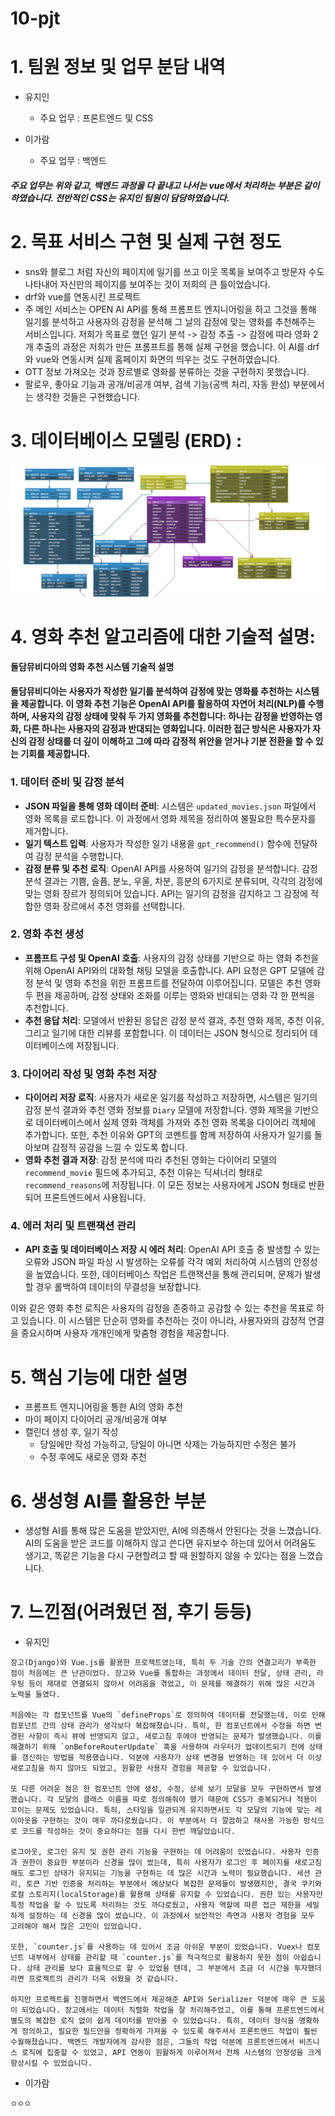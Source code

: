 # 10-pjt
# 1. 팀원 정보 및 업무 분담 내역
- 유지인
    - 주요 업무 : 프론트엔드 및 CSS
    
- 이가람
    - 주요 업무 : 백엔드

##### 주요 업무는 위와 같고, 백엔드 과정을 다 끝내고 나서는 vue에서 처리하는 부분은 같이 하였습니다. 전반적인 CSS는 유지인 팀원이 담당하였습니다. 

# 2. 목표 서비스 구현 및 실제 구현 정도
- sns와 블로그 처럼 자신의 페이지에 일기를 쓰고 이웃 목록을 보여주고 방문자 수도 나타내어 자신만의 페이지를 보여주는 것이 저희의 큰 틀이었습니다. 
- drf와 vue를 연동시킨 프로젝트
- 주 메인 서비스는 OPEN AI API를 통해 프롬프트 엔지니어링을 하고 그것을 통해 일기를 분석하고 사용자의 감정을 분석해 그 날의 감정에 맞는 영화를 추천해주는 서비스입니다. 저희가 목표로 했던 일기 분석 -> 감정 추출 -> 감정에 따라 영화 2개 추출의 과정은 저희가 만든 프롬프트를 통해 실제 구현을 했습니다. 이 AI를 drf와 vue와 연동시켜 실제 홈페이지 화면의 띄우는 것도 구현하였습니다.  
- OTT 정보 가져오는 것과 장르별로 영화를 분류하는 것을 구현하지 못했습니다.
- 팔로우, 좋아요 기능과 공개/비공개 여부, 검색 기능(공백 처리, 자동 완성) 부분에서는 생각한 것들은 구현했습니다.


# 3. 데이터베이스 모델링 (ERD) : 
![alt text](돌담뮤비니티.png)

# 4. 영화 추천 알고리즘에 대한 기술적 설명:
**돌담뮤비디아의 영화 추천 시스템 기술적 설명**

#### 돌담뮤비디아는 사용자가 작성한 일기를 분석하여 감정에 맞는 영화를 추천하는 시스템을 제공합니다. 이 영화 추천 기능은 OpenAI API를 활용하여 자연어 처리(NLP)를 수행하며, 사용자의 감정 상태에 맞춰 두 가지 영화를 추천합니다: 하나는 감정을 반영하는 영화, 다른 하나는 사용자의 감정과 반대되는 영화입니다. 이러한 접근 방식은 사용자가 자신의 감정 상태를 더 깊이 이해하고 그에 따라 감정적 위안을 얻거나 기분 전환을 할 수 있는 기회를 제공합니다.

### 1. 데이터 준비 및 감정 분석
- **JSON 파일을 통해 영화 데이터 준비**: 시스템은 `updated_movies.json` 파일에서 영화 목록을 로드합니다. 이 과정에서 영화 제목을 정리하여 불필요한 특수문자를 제거합니다.
- **일기 텍스트 입력**: 사용자가 작성한 일기 내용을 `gpt_recommend()` 함수에 전달하여 감정 분석을 수행합니다.
- **감정 분류 및 추천 로직**: OpenAI API를 사용하여 일기의 감정을 분석합니다. 감정 분석 결과는 기쁨, 슬픔, 분노, 우울, 차분, 흥분의 6가지로 분류되며, 각각의 감정에 맞는 영화 장르가 정의되어 있습니다. API는 일기의 감정을 감지하고 그 감정에 적합한 영화 장르에서 추천 영화를 선택합니다.

### 2. 영화 추천 생성
- **프롬프트 구성 및 OpenAI 호출**: 사용자의 감정 상태를 기반으로 하는 영화 추천을 위해 OpenAI API와의 대화형 채팅 모델을 호출합니다. API 요청은 GPT 모델에 감정 분석 및 영화 추천을 위한 프롬프트를 전달하여 이루어집니다. 모델은 추천 영화 두 편을 제공하며, 감정 상태와 조화를 이루는 영화와 반대되는 영화 각 한 편씩을 추천합니다.
- **추천 응답 처리**: 모델에서 반환된 응답은 감정 분석 결과, 추천 영화 제목, 추천 이유, 그리고 일기에 대한 리뷰를 포함합니다. 이 데이터는 JSON 형식으로 정리되어 데이터베이스에 저장됩니다.

### 3. 다이어리 작성 및 영화 추천 저장
- **다이어리 저장 로직**: 사용자가 새로운 일기를 작성하고 저장하면, 시스템은 일기의 감정 분석 결과와 추천 영화 정보를 `Diary` 모델에 저장합니다. 영화 제목을 기반으로 데이터베이스에서 실제 영화 객체를 가져와 추천 영화 목록을 다이어리 객체에 추가합니다. 또한, 추천 이유와 GPT의 코멘트를 함께 저장하여 사용자가 일기를 돌아보며 감정적 공감을 느낄 수 있도록 합니다.
- **영화 추천 결과 저장**: 감정 분석에 따라 추천된 영화는 다이어리 모델의 `recommend_movie` 필드에 추가되고, 추천 이유는 딕셔너리 형태로 `recommend_reasons`에 저장됩니다. 이 모든 정보는 사용자에게 JSON 형태로 반환되어 프론트엔드에서 사용됩니다.

### 4. 에러 처리 및 트랜잭션 관리
- **API 호출 및 데이터베이스 저장 시 에러 처리**: OpenAI API 호출 중 발생할 수 있는 오류와 JSON 파일 파싱 시 발생하는 오류를 각각 예외 처리하여 시스템의 안정성을 높였습니다. 또한, 데이터베이스 작업은 트랜잭션을 통해 관리되며, 문제가 발생할 경우 롤백하여 데이터의 무결성을 보장합니다.

이와 같은 영화 추천 로직은 사용자의 감정을 존중하고 공감할 수 있는 추천을 목표로 하고 있습니다. 이 시스템은 단순히 영화를 추천하는 것이 아니라, 사용자와의 감정적 연결을 중요시하며 사용자 개개인에게 맞춤형 경험을 제공합니다.



# 5. 핵심 기능에 대한 설명
- 프롬프트 엔지니어링을 통한 AI의 영화 추천 
- 마이 페이지 다이어리 공개/비공개 여부
- 캘린더 생성 후, 일기 작성 
    - 당일에만 작성 가능하고, 당일이 아니면 삭제는 가능하지만 수정은 불가
    - 수정 후에도 새로운 영화 추천

# 6. 생성형 AI를 활용한 부분
- 생성형 AI를 통해 많은 도움을 받았지만, AI에 의존해서 안된다는 것을 느꼈습니다. AI의 도움을 받은 코드를 이해하지 않고 쓴다면 유지보수 하는데 있어서 어려움도 생기고, 똑같은 기능을 다시 구현할려고 할 때 원할하지 않을 수 있다는 점을 느꼈습니다.

# 7. 느낀점(어려웠던 점, 후기 등등)
- 유지인 
```
장고(Django)와 Vue.js를 활용한 프로젝트였는데, 특히 두 기술 간의 연결고리가 부족한 점이 처음에는 큰 난관이었다. 장고와 Vue를 통합하는 과정에서 데이터 전달, 상태 관리, 라우팅 등이 제대로 연결되지 않아서 어려움을 겪었고, 이 문제를 해결하기 위해 많은 시간과 노력을 들였다.

처음에는 각 컴포넌트를 Vue의 `defineProps`로 정의하여 데이터를 전달했는데, 이로 인해 컴포넌트 간의 상태 관리가 생각보다 복잡해졌습니다. 특히, 한 컴포넌트에서 수정을 하면 변경된 사항이 즉시 뷰에 반영되지 않고, 새로고침 후에야 반영되는 문제가 발생했습니다. 이를 해결하기 위해 `onBeforeRouterUpdate` 훅을 사용하여 라우터가 업데이트되기 전에 상태를 갱신하는 방법을 적용했습니다. 덕분에 사용자가 상태 변경을 반영하는 데 있어서 더 이상 새로고침을 하지 않아도 되었고, 원활한 사용자 경험을 제공할 수 있었습니다.

또 다른 어려운 점은 한 컴포넌트 안에 생성, 수정, 상세 보기 모달을 모두 구현하면서 발생했습니다. 각 모달의 클래스 이름을 따로 정의해줘야 했기 때문에 CSS가 중복되거나 적용이 꼬이는 문제도 있었습니다. 특히, 스타일을 일관되게 유지하면서도 각 모달의 기능에 맞는 레이아웃을 구현하는 것이 매우 까다로웠습니다. 이 부분에서 더 깔끔하고 재사용 가능한 방식으로 코드를 작성하는 것이 중요하다는 점을 다시 한번 깨달았습니다.

로그아웃, 로그인 유지 및 권한 관리 기능을 구현하는 데 어려움이 있었습니다. 사용자 인증과 권한이 중요한 부분이라 신경을 많이 썼는데, 특히 사용자가 로그인 후 페이지를 새로고침해도 로그인 상태가 유지되는 기능을 구현하는 데 많은 시간과 노력이 필요했습니다. 세션 관리, 토큰 기반 인증을 처리하는 부분에서 예상보다 복잡한 문제들이 발생했지만, 결국 쿠키와 로컬 스토리지(localStorage)를 활용해 상태를 유지할 수 있었습니다. 권한 있는 사용자만 특정 작업을 할 수 있도록 처리하는 것도 까다로웠고, 사용자 역할에 따른 접근 제한을 세밀하게 설정하는 데 신경을 많이 썼습니다. 이 과정에서 보안적인 측면과 사용자 경험을 모두 고려해야 해서 많은 고민이 있었습니다.

또한, `counter.js`를 사용하는 데 있어서 조금 아쉬운 부분이 있었습니다. Vuex나 컴포넌트 내부에서 상태를 관리할 때 `counter.js`를 적극적으로 활용하지 못한 점이 아쉽습니다. 상태 관리를 보다 효율적으로 할 수 있었을 텐데, 그 부분에서 조금 더 시간을 투자했더라면 프로젝트의 관리가 더욱 쉬웠을 것 같습니다.

하지만 프로젝트를 진행하면서 백엔드에서 제공해준 API와 Serializer 덕분에 매우 큰 도움이 되었습니다. 장고에서는 데이터 직렬화 작업을 잘 처리해주었고, 이를 통해 프론트엔드에서 별도의 복잡한 로직 없이 쉽게 데이터를 받아올 수 있었습니다. 특히, 데이터 형식을 명확하게 정의하고, 필요한 필드만을 정확하게 가져올 수 있도록 해주셔서 프론트엔드 작업이 훨씬 수월해졌습니다. 백엔드 개발자에게 감사한 점은, 그들의 작업 덕분에 프론트엔드에서 비즈니스 로직에 집중할 수 있었고, API 연동이 원활하게 이루어져서 전체 시스템의 안정성을 크게 향상시킬 수 있었습니다.
```
- 이가람
```
ㅇㅇㅇ
```